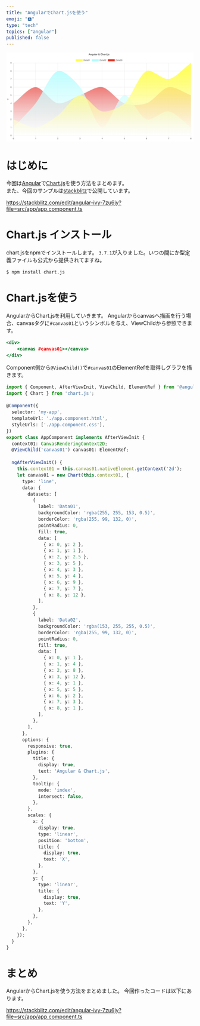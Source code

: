 ```yaml
---
title: "AngularでChart.jsを使う"
emoji: "🅰️"
type: "tech"
topics: ["angular"]
published: false
---
```


![angular Chart.js](/images/angular-chartjs-01.png)

# はじめに
今回は[Angular](https://angular.io/)で[Chart.js](https://www.chartjs.org/)を使う方法をまとめます。  
また、今回のサンプルは[stackblitz](https://stackblitz.com/edit/angular-ivy-7zu6jy?file=src/app/app.component.ts)で公開しています。

https://stackblitz.com/edit/angular-ivy-7zu6jy?file=src/app/app.component.ts

# Chart.js インストール
chart.jsをnpmでインストールします。
`3.7.1`が入りました。いつの間にか型定義ファイルも公式から提供されてますね。  

```bash
$ npm install chart.js
```

# Chart.jsを使う
AngularからChart.jsを利用していきます。
Angularからcanvasへ描画を行う場合、canvasタグに`#canvas01`というシンボルを与え、ViewChildから参照できます。　　

```html:src/app/app.component.html
<div>
    <canvas #canvas01></canvas>
</div>
```

Component側から`@ViewChild()`で`#canvas01`のElementRefを取得しグラフを描きます。

```typescript:src/app/app.component.ts
import { Component, AfterViewInit, ViewChild, ElementRef } from '@angular/core';
import { Chart } from 'chart.js';

@Component({
  selector: 'my-app',
  templateUrl: './app.component.html',
  styleUrls: ['./app.component.css'],
})
export class AppComponent implements AfterViewInit {
  context01: CanvasRenderingContext2D;
  @ViewChild('canvas01') canvas01: ElementRef;

  ngAfterViewInit() {
    this.context01 = this.canvas01.nativeElement.getContext('2d');
    let canvas01 = new Chart(this.context01, {
      type: 'line',
      data: {
        datasets: [
          {
            label: 'Data01',
            backgroundColor: 'rgba(255, 255, 153, 0.5)',
            borderColor: 'rgba(255, 99, 132, 0)',
            pointRadius: 0,
            fill: true,
            data: [
              { x: 0, y: 2 },
              { x: 1, y: 1 },
              { x: 2, y: 2.5 },
              { x: 3, y: 5 },
              { x: 4, y: 3 },
              { x: 5, y: 4 },
              { x: 6, y: 9 },
              { x: 7, y: 7 },
              { x: 8, y: 12 },
            ],
          },
          {
            label: 'Data02',
            backgroundColor: 'rgba(153, 255, 255, 0.5)',
            borderColor: 'rgba(255, 99, 132, 0)',
            pointRadius: 0,
            fill: true,
            data: [
              { x: 0, y: 1 },
              { x: 1, y: 4 },
              { x: 2, y: 8 },
              { x: 3, y: 12 },
              { x: 4, y: 1 },
              { x: 5, y: 5 },
              { x: 6, y: 2 },
              { x: 7, y: 3 },
              { x: 8, y: 1 },
            ],
          },
        ],
      },
      options: {
        responsive: true,
        plugins: {
          title: {
            display: true,
            text: 'Angular & Chart.js',
          },
          tooltip: {
            mode: 'index',
            intersect: false,
          },
        },
        scales: {
          x: {
            display: true,
            type: 'linear',
            position: 'bottom',
            title: {
              display: true,
              text: 'X',
            },
          },
          y: {
            type: 'linear',
            title: {
              display: true,
              text: 'Y',
            },
          },
        },
      },
    });
  }
}
```

# まとめ
AngularからChart.jsを使う方法をまとめました。
今回作ったコードは以下にあります。

https://stackblitz.com/edit/angular-ivy-7zu6jy?file=src/app/app.component.ts
